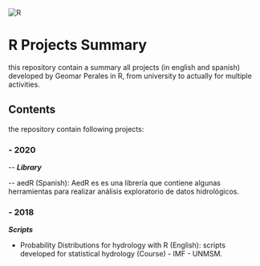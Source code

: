 <img alt="R" src="https://img.shields.io/badge/r-%23276DC3.svg?&style=for-the-badge&logo=r&logoColor=white"/>

# R Projects Summary

this repository contain a summary all projects (in english and spanish) developed by Geomar Perales in R, from university to actually for multiple activities.

## Contents

the repository contain following projects:

### - 2020

-- ***Library***

  -- aedR (Spanish): AedR es es una librería que contiene algunas herramientas para realizar análisis exploratorio de datos hidrológicos.

### - 2018

***Scripts***

* Probability Distributions for hydrology with R (English): scripts developed for statistical hydrology (Course) - IMF - UNMSM.

